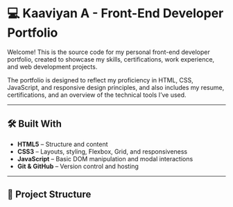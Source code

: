 # 💻 Kaaviyan A - Front-End Developer Portfolio

Welcome! This is the source code for my personal front-end developer portfolio, created to showcase my skills, certifications, work experience, and web development projects.

The portfolio is designed to reflect my proficiency in HTML, CSS, JavaScript, and responsive design principles, and also includes my resume, certifications, and an overview of the technical tools I’ve used.

---

## 🛠️ Built With

- **HTML5** – Structure and content
- **CSS3** – Layouts, styling, Flexbox, Grid, and responsiveness
- **JavaScript** – Basic DOM manipulation and modal interactions
- **Git & GitHub** – Version control and hosting

---

## 📂 Project Structure

